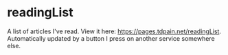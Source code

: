 # readingList

A list of articles I've read. View it here: https://pages.tdpain.net/readingList. Automatically updated by a button I press on another service somewhere else.
